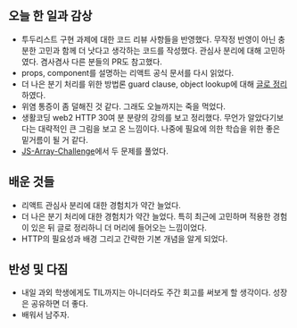 ## 오늘 한 일과 감상

- 투두리스트 구현 과제에 대한 코드 리뷰 사항들을 반영했다. 무작정 반영이 아닌 충분한 고민과 함께 더 낫다고 생각하는 코드를 작성했다. 관심사 분리에 대해 고민하였다. 겸사겸사 다른 분들의 PR도 참고했다. 
- props, component를 설명하는 리액트 공식 문서를 다시 읽었다.
- 더 나은 분기 처리를 위한 방법론 guard clause, object lookup에 대해 [글로 정리](https://github.com/lazy-sky/TIL/blob/main/JS/JS-guard_clause%2Cobject_lookup.md)하였다.
- 위염 통증이 좀 덜해진 것 같다. 그래도 오늘까지는 죽을 먹었다. 
- 생활코딩 web2 HTTP 30여 분 분량의 강의를 보고 정리했다. 무언가 알았다기보다는 대략적인 큰 그림을 보고 온 느낌이다. 나중에 필요에 의한 학습을 위한 좋은 밑거름이 될 거 같다.
- [JS-Array-Challenge](https://github.com/pkiop/JS-Array-Challenge)에서 두 문제를 풀었다.

## 배운 것들

- 리액트 관심사 분리에 대한 경험치가 약간 늘었다.
- 더 나은 분기 처리에 대한 경험치가 약간 늘었다. 특히 최근에 고민하며 적용한 경험이 있은 뒤 글로 정리하니 더 머리에 들어오는 느낌이었다.
- HTTP의 필요성과 배경 그리고 간략한 기본 개념을 알게 되었다. 

## 반성 및 다짐

- 내일 과외 학생에게도 TIL까지는 아니더라도 주간 회고를 써보게 할 생각이다. 성장은 공유하면 더 좋다.
- 배워서 남주자.